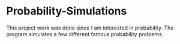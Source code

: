 # Probability-Simulations
This project work was done since I am interested in probability. The program simulates a few different famous probability problems.
